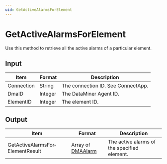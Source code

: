 ```yaml
---
uid: GetActiveAlarmsForElement
---
```


# GetActiveAlarmsForElement

Use this method to retrieve all the active alarms of a particular element.

## Input

| Item       | Format  | Description                                          |
|------------|---------|------------------------------------------------------|
| Connection | String  | The connection ID. See [ConnectApp](xref:ConnectApp). |
| DmaID      | Integer | The DataMiner Agent ID.                              |
| ElementID  | Integer | The element ID.                                      |

## Output

| Item                             | Format                                                                   | Description                                 |
|----------------------------------|--------------------------------------------------------------------------|---------------------------------------------|
| GetActiveAlarmsFor­ElementResult | Array of [DMAAlarm](xref:DMAAlarm) | The active alarms of the specified element. |
